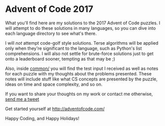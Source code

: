 # Advent of Code 2017

What you'll find here are my solutions to the 2017 Advent of Code puzzles. I will attempt to do these solutions in many
languages, so you can dive into each language directory to see what's there.

I will *not* attempt code-golf style solutions. Terse algorithms will be applied only when they're significant to the
language, such as Python's list comprehensions. I will also not settle for brute-force solutions just to get onto a
leaderboard sooner, tempting as that may be ;)

Also, inside [common/](./common) you will find the test input I received as well as notes for each puzzle with my
thoughts about the problems presented. These notes will include stuff like what CS concepts are presented by the puzzle,
ideas on time and space complexity, and so on.

If you want to share your thoughts on my work or contact me otherwise, [send me a tweet](https://twitter.com/phpbagpiper)

Get started yourself at http://adventofcode.com/

Happy Coding, and Happy Holidays!
